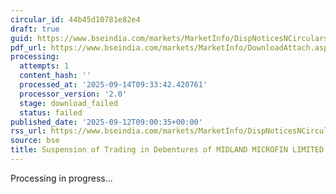 ```yaml
---
circular_id: 44b45d10781e82e4
draft: true
guid: https://www.bseindia.com/markets/MarketInfo/DispNoticesNCirculars.aspx?Noticeid={46C9918F-F672-4503-BE1C-2BDA5E8258AC}&noticeno=20250912-46&dt=09/12/2025&icount=46&totcount=103&flag=0
pdf_url: https://www.bseindia.com/markets/MarketInfo/DownloadAttach.aspx?id=20250912-46&attachedId=
processing:
  attempts: 1
  content_hash: ''
  processed_at: '2025-09-14T09:33:42.420761'
  processor_version: '2.0'
  stage: download_failed
  status: failed
published_date: '2025-09-12T09:00:35+00:00'
rss_url: https://www.bseindia.com/markets/MarketInfo/DispNoticesNCirculars.aspx?Noticeid={46C9918F-F672-4503-BE1C-2BDA5E8258AC}&noticeno=20250912-46&dt=09/12/2025&icount=46&totcount=103&flag=0
source: bse
title: Suspension of Trading in Debentures of MIDLAND MICROFIN LIMITED
---
```


Processing in progress...